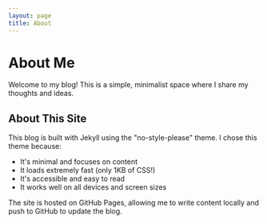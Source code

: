 ```yaml
---
layout: page
title: About
---
```


# About Me

Welcome to my blog! This is a simple, minimalist space where I share my thoughts and ideas.

## About This Site

This blog is built with Jekyll using the "no-style-please" theme. I chose this theme because:

- It's minimal and focuses on content
- It loads extremely fast (only 1KB of CSS!)
- It's accessible and easy to read
- It works well on all devices and screen sizes

The site is hosted on GitHub Pages, allowing me to write content locally and push to GitHub to update the blog.